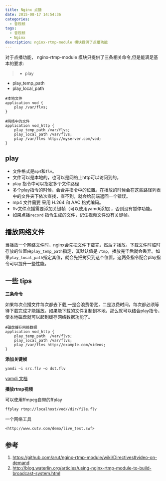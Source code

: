 ```yaml
---
title: Nginx 点播
date: 2015-08-17 14:54:36
categories:
  - 音视频
tags:
  - 音视频
  - Nginx
description: nginx-rtmp-module 模块提供了点播功能
---
```


对于点播功能， nginx-rtmp-module 模块只提供了三条相关命令,但是能满足基本的要求:
>- play
- play_temp_path
- play_local_path


```shell
#本地文件
application vod {
    play /var/flvs;
}

#网络中的文件
application vod_http {
    play_temp_path /var/flvs;
    play_local_path /var/flvs;
    play /var/flvs http://myserver.com/vod;
}
```


## play

- 文件格式是`mp4`和`flv`。
- 文件可以是本地的，也可以是网络上http可以访问到的。
- play 指令中可以指定多个文件路径
- 多个play指令的时候，会合并指令中的位置。在播放的时候会在这些路径列表中的文件夹下依次查找，查不到，就会给前端返回一个错误。
- mp4 文件需要 采用 H.264 和 AAC 格式编码。
- flv文件点播需要添加关键帧（可以使用yamdi添加），否则没有暂停功能。
- 如果点播`record` 指令生成的文件，记住视频文件没有关键帧。

## 播放网络文件


当播放一个网络文件时，nginx会先把文件下载完，然后才播放。下载文件时临时存放的位置由`play_temp_path`指定，其默认值是 `/tmp`，播放完毕后就会丢弃。如果`play_local_path`指定其值，就会先把拷贝到这个位置。这两条指令配合play指令可以提升一些性能。



## 一些 tips

**三条命令**

如果每次点播文件每次都去下载,一是会浪费带宽，二是浪费时间，每次都必须等待下载完成才能播放。如果能下载的文件复制到本地，那么就可以结合play指令，使本地磁盘就可以起到缓存网络数据功能了。

```shell
#磁盘缓存网络数据
application vod_http {
    play_temp_path  /var/flvs;
    play_local_path /var/flvs;
    play /var/flvs http://example.com/videos;
}
```

**添加关键帧**

    yamdi –i src.flv –o dst.flv

[yamdi 文档](http://yamdi.sourceforge.net/)

**播放rtmp视频**

可以使用ffmpeg自带的ffplay

    ffplay rtmp://localhost/vod//dir/file.flv

一个网络工具
    
    <http://www.cutv.com/demo/live_test.swf>


## 参考

1. https://github.com/arut/nginx-rtmp-module/wiki/Directives#video-on-demand
2. http://blog.waterlin.org/articles/using-nginx-rtmp-module-to-build-broadcast-system.html